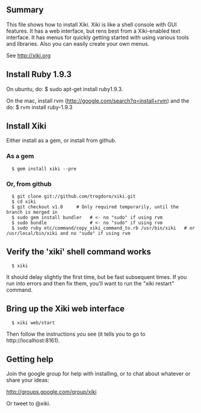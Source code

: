 ## Summary

This file shows how to install Xiki.  Xiki is like a shell console with GUI features.  It has a web interface, but rens best from a Xiki-enabled text interface.  It has menus for quickly getting started with using various tools and libraries.  Also you can easily create your own menus.

See http://xiki.org

## Install Ruby 1.9.3

On ubuntu, do: $ sudo apt-get install ruby1.9.3.

On the mac, install rvm (http://google.com/search?q=install+rvm) and the do: $ rvm install ruby-1.9.3

## Install Xiki

Either install as a gem, or install from github.

### As a gem

      $ gem install xiki --pre

### Or, from github

      $ git clone git://github.com/trogdoro/xiki.git
      $ cd xiki
      $ git checkout v1.0     # Only required temporarily, until the branch is merged in
      $ sudo gem install bundler   # <- no "sudo" if using rvm
      $ sudo bundle                # <- no "sudo" if using rvm
      $ sudo ruby etc/command/copy_xiki_command_to.rb /usr/bin/xiki   # or /usr/local/bin/xiki and no "sudo" if using rvm

## Verify the 'xiki' shell command works

      $ xiki

It should delay slightly the first time, but be fast subsequent
times.  If you run into errors and then fix them, you'll want to
run the "xiki restart" command.

## Bring up the Xiki web interface

      $ xiki web/start

Then follow the instructions you see (it tells you to go to http://localhost:8161).

## Getting help

Join the google group for help with installing, or to chat about
whatever or share your ideas:

http://groups.google.com/group/xiki

Or tweet to @xiki.
